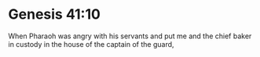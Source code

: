 # Genesis 41:10

When Pharaoh was angry with his servants and put me and the chief baker in custody in the house of the captain of the guard,
